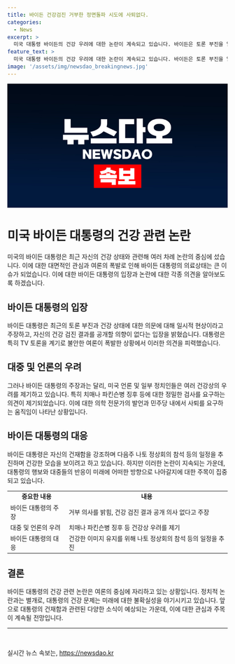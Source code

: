 ```yaml
---
title: 바이든 건강검진 거부한 정면돌파 시도에 사퇴없다.
categories:
  - News
excerpt: >
  미국 대통령 바이든의 건강 우려에 대한 논란이 계속되고 있습니다. 바이든은 토론 부진을 일시적인 현상으로 보고 사퇴할 생각은 없다고 못 박았지만, 정밀 건강 검진 결과에 대해 공개하기를 거부했습니다. 미 언론은 바이든의 건강상 우려를 쏟아내고 있으며, 민주당 의원들도 사퇴를 요구하는 움직임을 보이고 있습니다. 바이든은 이에 대해 나토 정상회의 참석 등을 통해 건강함을 과시하며 여론을 바꾸려는 노력을 기울이고 있습니다.
feature_text: >
  미국 대통령 바이든의 건강 우려에 대한 논란이 계속되고 있습니다. 바이든은 토론 부진을 일시적인 현상으로 보고 사퇴할 생각은 없다고 못 박았지만, 정밀 건강 검진 결과에 대해 공개하기를 거부했습니다. 미 언론은 바이든의 건강상 우려를 쏟아내고 있으며, 민주당 의원들도 사퇴를 요구하는 움직임을 보이고 있습니다. 바이든은 이에 대해 나토 정상회의 참석 등을 통해 건강함을 과시하며 여론을 바꾸려는 노력을 기울이고 있습니다.
image: '/assets/img/newsdao_breakingnews.jpg'
---
```


<p><img src="/assets/img/newsdao_breakingnews.jpg" alt="koreaapp 속보" /></p>

<h1 data-ke-size="size26">미국 바이든 대통령의 건강 관련 논란</h1>

<p data-ke-size="size16">미국의 바이든 대통령은 최근 자신의 건강 상태와 관련해 여러 차례 논란의 중심에 섰습니다. 이에 대한 대면적인 관심과 여론의 폭발로 인해 바이든 대통령의 의료상태는 큰 이슈가 되었습니다. 이에 대한 바이든 대통령의 입장과 논란에 대한 각종 의견을 알아보도록 하겠습니다.</p>

<h2 data-ke-size="size21">바이든 대통령의 입장</h2>

<p data-ke-size="size16">바이든 대통령은 최근의 토론 부진과 건강 상태에 대한 의문에 대해 일시적 현상이라고 주장하고, 자신의 건강 검진 결과를 공개할 의향이 없다는 입장을 밝혔습니다. 대통령은 특히 TV 토론을 계기로 불안한 여론이 폭발한 상황에서 이러한 의견을 피력했습니다.</p>

<h2 data-ke-size="size21">대중 및 언론의 우려</h2>

<p data-ke-size="size16">그러나 바이든 대통령의 주장과는 달리, 미국 언론 및 일부 정치인들은 여러 건강상의 우려를 제기하고 있습니다. 특히 치매나 파킨슨병 징후 등에 대한 정밀한 검사를 요구하는 의견이 제기되었습니다. 이에 대한 의학 전문가의 발언과 민주당 내에서 사퇴를 요구하는 움직임이 나타난 상황입니다.</p>

<h2 data-ke-size="size21">바이든 대통령의 대응</h2>

<p data-ke-size="size16">바이든 대통령은 자신의 건재함을 강조하며 다음주 나토 정상회의 참석 등의 일정을 추진하며 건강한 모습을 보이려고 하고 있습니다. 하지만 이러한 논란이 지속되는 가운데, 대통령의 행보와 대중들의 반응이 미래에 어떠한 방향으로 나아갈지에 대한 주목이 집중되고 있습니다.</p>

<table>
    <tbody>
        <tr>
            <td style="text-align: center; height: 17px;"><b>중요한 내용</b></td>
            <td style="text-align: center; height: 17px;"><b>내용</b></td>
        </tr>
        <tr>
            <td style="text-align: left;">바이든 대통령의 주장</td>
            <td style="text-align: left;">거부 의사를 밝힘, 건강 검진 결과 공개 의사 없다고 주장</td>
        </tr>
        <tr>
            <td style="text-align: left;">대중 및 언론의 우려</td>
            <td style="text-align: left;">치매나 파킨슨병 징후 등 건강상 우려를 제기</td>
        </tr>
        <tr>
            <td style="text-align: left;">바이든 대통령의 대응</td>
            <td style="text-align: left;">건강한 이미지 유지를 위해 나토 정상회의 참석 등의 일정을 추진</td>
        </tr>
    </tbody>
</table>

<h2 data-ke-size="size21">결론</h2>

<p data-ke-size="size16">바이든 대통령의 건강 관련 논란은 여론의 중심에 자리하고 있는 상황입니다. 정치적 논란과는 별개로, 대통령의 건강 문제는 미래에 대한 불확실성을 야기시키고 있습니다. 앞으로 대통령의 건재함과 관련된 다양한 소식이 예상되는 가운데, 이에 대한 관심과 주목이 계속될 전망입니다.</p>

<hr>

<p data-ke-size="size16">&nbsp;</p>
실시간 뉴스 속보는, <a href="https://newsdao.kr" rel="dofollow">https://newsdao.kr</a>


